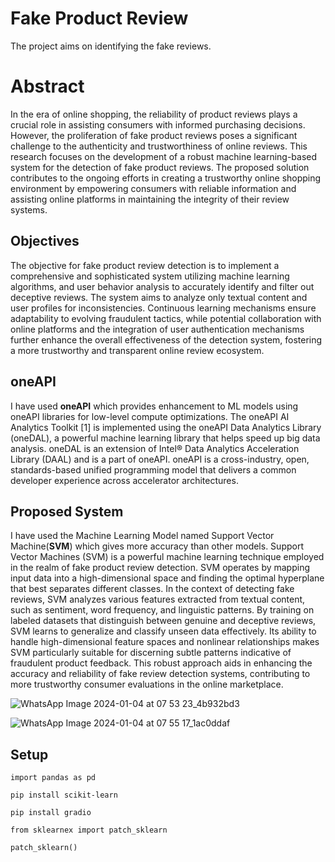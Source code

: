 # Fake Product Review

The project aims on identifying the fake reviews.

# Abstract

In the era of online shopping, the reliability of product reviews plays a crucial role in assisting consumers with informed purchasing decisions. However, the proliferation of fake product reviews poses a significant challenge to the authenticity and trustworthiness of online reviews. This research focuses on the development of a robust machine learning-based system for the detection of fake product reviews. The proposed solution contributes to the ongoing efforts in creating a trustworthy online shopping environment by empowering consumers with reliable information and assisting online platforms in maintaining the integrity of their review systems.
## Objectives
The objective for fake product review detection is to implement a comprehensive and sophisticated system utilizing machine learning algorithms, and user behavior analysis to accurately identify and filter out deceptive reviews. The system aims to analyze only textual content and user profiles for inconsistencies. Continuous learning mechanisms ensure adaptability to evolving fraudulent tactics, while potential collaboration with online platforms and the integration of user authentication mechanisms further enhance the overall effectiveness of the detection system, fostering a more trustworthy and transparent online review ecosystem.
## oneAPI
 I have used **oneAPI** which provides enhancement to ML models using oneAPI libraries for low-level compute optimizations. The oneAPI AI Analytics Toolkit [1] is implemented using the oneAPI Data Analytics Library (oneDAL), a powerful machine learning library that helps speed up big data analysis. oneDAL is an extension of Intel® Data Analytics Acceleration Library (DAAL) and is a part of oneAPI. oneAPI is a cross-industry, open, standards-based unified programming model that delivers a common developer experience across accelerator architectures. 

## Proposed System
I have used the Machine Learning Model named Support Vector Machine(**SVM**) which gives more accuracy than other models. Support Vector Machines (SVM) is a powerful machine learning technique employed in the realm of fake product review detection. SVM operates by mapping input data into a high-dimensional space and finding the optimal hyperplane that best separates different classes. In the context of detecting fake reviews, SVM analyzes various features extracted from textual content, such as sentiment, word frequency, and linguistic patterns. By training on labeled datasets that distinguish between genuine and deceptive reviews, SVM learns to generalize and classify unseen data effectively. Its ability to handle high-dimensional feature spaces and nonlinear relationships makes SVM particularly suitable for discerning subtle patterns indicative of fraudulent product feedback. This robust approach aids in enhancing the accuracy and reliability of fake review detection systems, contributing to more trustworthy consumer evaluations in the online marketplace.

![WhatsApp Image 2024-01-04 at 07 53 23_4b932bd3](https://github.com/V-MuthuKamalesh/Fake-Product-Review/assets/156059656/a81e2a77-3fbb-4473-b3be-7a1d95cd83ed)

![WhatsApp Image 2024-01-04 at 07 55 17_1ac0ddaf](https://github.com/V-MuthuKamalesh/Fake-Product-Review/assets/156059656/61c821d7-d353-4803-b761-042d4c4f403a)

## Setup

```import pandas as pd```

```pip install scikit-learn```

```pip install gradio```

```from sklearnex import patch_sklearn```

```patch_sklearn()```


